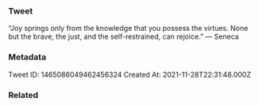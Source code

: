 ### Tweet
“Joy springs only from the knowledge that you possess the virtues. None but the brave, the just, and the self-restrained, can rejoice.” — Seneca

### Metadata
Tweet ID: 1465086049462456324
Created At: 2021-11-28T22:31:48.000Z

### Related

